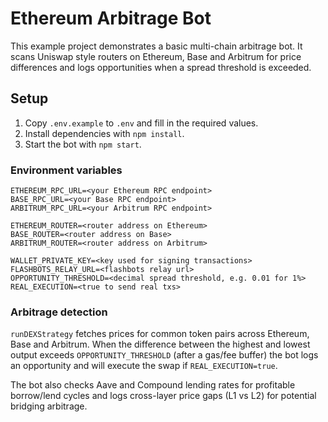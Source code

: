 # Ethereum Arbitrage Bot

This example project demonstrates a basic multi-chain arbitrage bot. It scans
Uniswap style routers on Ethereum, Base and Arbitrum for price differences and
logs opportunities when a spread threshold is exceeded.

## Setup

1. Copy `.env.example` to `.env` and fill in the required values.
2. Install dependencies with `npm install`.
3. Start the bot with `npm start`.

### Environment variables

```
ETHEREUM_RPC_URL=<your Ethereum RPC endpoint>
BASE_RPC_URL=<your Base RPC endpoint>
ARBITRUM_RPC_URL=<your Arbitrum RPC endpoint>

ETHEREUM_ROUTER=<router address on Ethereum>
BASE_ROUTER=<router address on Base>
ARBITRUM_ROUTER=<router address on Arbitrum>

WALLET_PRIVATE_KEY=<key used for signing transactions>
FLASHBOTS_RELAY_URL=<flashbots relay url>
OPPORTUNITY_THRESHOLD=<decimal spread threshold, e.g. 0.01 for 1%>
REAL_EXECUTION=<true to send real txs>
```

### Arbitrage detection

`runDEXStrategy` fetches prices for common token pairs across Ethereum, Base and
Arbitrum. When the difference between the highest and lowest output exceeds
`OPPORTUNITY_THRESHOLD` (after a gas/fee buffer) the bot logs an opportunity and
will execute the swap if `REAL_EXECUTION=true`.

The bot also checks Aave and Compound lending rates for profitable borrow/lend
cycles and logs cross-layer price gaps (L1 vs L2) for potential bridging
arbitrage.
